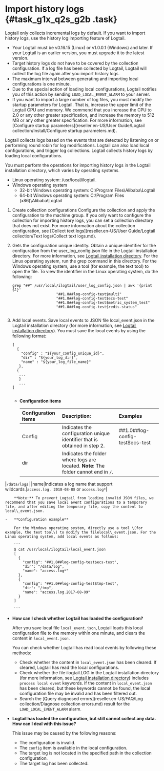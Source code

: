 # Import history logs {#task_g1x_q2s_g2b .task}

Logtail only collects incremental logs by default. If you want to import history logs, use the history log importing feature of Logtail.

-   Your Logtail must be v0.16.15 \(Linux\) or v1.0.0.1 \(Windows\) and later. If your Logtail is an earlier version, you must upgrade it to the latest version.
-   Target history logs do not have to be covered by the collection configuration. If a log file has been collected by Logtail, Logtail will collect the log file again after you import history logs.
-   The maximum interval between generating and importing local configurations is one minute.
-   Due to the special action of loading local configurations, Logtail notifies you of this action by sending `LOAD_LOCAL_EVENT_ALARM` to your server.
-   If you want to import a large number of log files, you must modify the startup parameters for Logtail. That is, increase the upper limit of the Logtail CPU and memory. We commend that you increase the CPU to 2.0 or any other greater specification, and increase the memory to 512 MB or any other greater specification. For more information, see [Configure startup parameters](reseller.en-US/User Guide/Logtail collection/Install/Configure startup parameters.md).

Logtail collects logs based on the events that are detected by listening on or performing round robin for log modifications. Logtail can also load local configurations, and trigger log collections. Logtail collects history logs by loading local configurations.

You must perform the operations for importing history logs in the Logtail installation directory, which varies by operating systems.

-   Linux operating system: /usr/local/ilogtail.
-   Windows operating system
    -   32-bit Windows operating system: C:\\Program Files\\Alibaba\\Logtail
    -   64-bit Windows operating system: C:\\Program Files \(x86\)\\Alibaba\\Logtail

1.  Create collection configurations Configure the collection and apply the configuration to the machine group. If you only want to configure the collection for importing history logs, you can set a collection directory that does not exist. For more information about the collection configuration, see [Collect text logs](reseller.en-US/User Guide/Logtail collection/Text logs/Collect text logs.md).
2.  Gets the configuration unique identity. Obtain a unique identifier for the configuration from the user\_log\_config.json file in the Logtail installation directory. For more information, see [Logtail installation directory](#). For the Linux operating system, run the grep command in this directory. For the Windows operating system, use a tool \(for example, the text tool\) to open the file. To view the identifier in the Linux operating system, do the following:

    ```
    grep "##" /usr/local/ilogtail/user_log_config.json | awk '{print $1}'
                        "##1.0##log-config-test$multi"
                        "##1.0##log-config-test$ecs-test"
                        "##1.0##log-config-test$metric_system_test"
                        "##1.0##log-config-test$redis-status"
    					
    ```

3.  Add local events. Save local events to JSON file local\_event.json in the Logtail installation directory \(for more information, see [Logtail installation directory](#)\). You must save the local events by using the following format:

    ```
    [ 
      {
        "config" : "${your_config_unique_id}",
        "dir" : "${your_log_dir}",
        "name" : "${your_log_file_name}"
       },
      {
       ...
       }
       ...
    ]
    					
    ```

    -   **Configuration items** 

        |Configuration items|Description:|Examples|
        |:------------------|:-----------|:-------|
        |Config|Indicates the configuration unique identifier that is obtained in step 2.|\#\#1.0\#\#log-config-test$ecs-test|
        |dir|Indicates the folder where logs are located. **Note:** The folder cannot end in `/`.

 |`/data/logs`|
        |name|Indicates a log name that support wildcards.|`access.log. 2018-08-08` or `access.log*`|

        **Note:** To prevent Logtail from loading invalid JSON files, we recommend that you save local event configurations to a temporary file, and after editing the temporary file, copy the content to local\_event.json.

    -   **Configuration example** 

        For the Windows operating system, directly use a tool \(for example, the text tool\) to modify the filelocal\_event.json. For the Linux operating system, add local events as follows:

        ```
        $ cat /usr/local/ilogtail/local_event.json
        [
          {
            "config": "##1.0##log-config-test$ecs-test",
            "dir": "/data/log",
            "name": "access.log*"
          },
          {
            "config": "##1.0##log-config-test$tmp-test",
            "dir": "/tmp",
            "name": "access.log.2017-08-09"
          }
        ]
        							
        ```


-   **How can I check whether Logtail has loaded the configuration?** 

    After you save local file `local_event.json`, Logtail loads this local configuration file to the memory within one minute, and clears the content in `local_event.json`.

    You can check whether Logtail has read local events by following these methods:

    -   Check whether the content in `local_event.json` has been cleared. If cleared, Logtail has read the local configurations.
    -   Check whether the file ilogtail.LOG in the Logtail installation directory \(for more information, see [Logtail installation directory](#)\) includes `process local event` keywords. If the content in `local_event.json` has been cleared, but these keywords cannot be found, the local configuration file may be invalid and has been filtered out.
    -   Search the [Query diagnosed errors](reseller.en-US/FAQ/Log collection/Diagnose collection errors.md) result for the `LOAD_LOCAL_EVENT_ALARM` alarm.
-   **Logtail has loaded the configuration, but still cannot collect any data. How can I deal with this issue?** 

    This issue may be caused by the following reasons:

    -   The configuration is invalid.
    -   The `config` item is available in the local configuration.
    -   The target log is not located in the specified path in the collection configuration.
    -   The target log has been collected.

